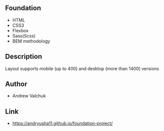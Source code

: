 ## Foundation

- HTML
- CSS3
- Flexbox
- Sass(Scss)
- BEM methodology

## Description

Layout supports mobile (up to 400) and desktop (more than 1400) versions

## Author

- Andrew Valchuk

## Link

- https://andryusha11.github.io/foundation-project/
